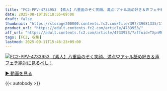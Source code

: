 ```yaml
---
title: "FC2-PPV-4733953 【素人】八重歯のぞく笑顔、満点♡アナル舐め好き＆声フェチ絶対に見るべし！"
date: 2025-08-10T18:18:55+09:00
draft: false
thumbnail: "https://storage200000.contents.fc2.com/file/397/39681335/1753493784.11.jpg"
product_url: "https://adult.contents.fc2.com/article/4733953/"
aff_url: "https://adult.contents.fc2.com/article/4733953/?affuid=TXpnM01qYzFNalk9"
tags: [FC2, 収集]
lastmod: 2025-09-11T15:46:23+09:00
---
```

[![FC2-PPV-4733953 【素人】八重歯のぞく笑顔、満点♡アナル舐め好き＆声フェチ絶対に見るべし！](https://storage200000.contents.fc2.com/file/397/39681335/1753493784.11.jpg)](https://adult.contents.fc2.com/article/4733953/?affuid=TXpnM01qYzFNalk9)

[▶︎ 動画を見る](https://adult.contents.fc2.com/article/4733953/?affuid=TXpnM01qYzFNalk9)


{{< autobody >}}
